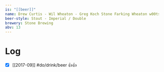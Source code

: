 ```yaml
---
is: "[[beer]]"
name: Drew Curtis - Wil Wheaton - Greg Koch Stone Farking Wheaton w00tstout (2016)
beer-style: Stout - Imperial / Double
brewery: Stone Brewing
abv: 13
---
```

# Log
- [x] [[2017-09]] #do/drink/beer 👍👍
